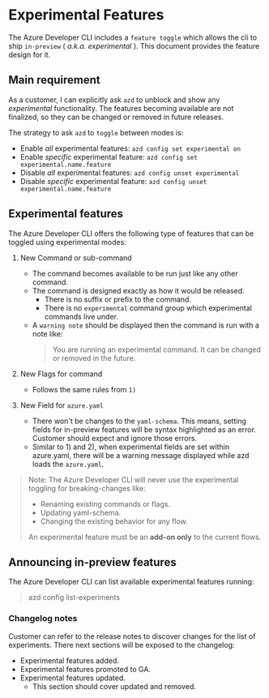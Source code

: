 # Experimental Features

The Azure Developer CLI includes a `feature toggle` which allows the cli to ship `in-preview` ( _a.k.a. experimental_ ). This document provides the feature design for it.

## Main requirement

As a customer, I can explicitly ask `azd` to unblock and show any _experimental_ functionality. The features becoming available are not finalized, so they can be changed or removed in future releases.

The strategy to ask `azd` to `toggle` between modes is:

- Enable _all_ experimental features: `azd config set experimental on`
- Enable _specific_ experimental feature: `azd config set experimental.name.feature`
- Disable _all_ experimental features: `azd config unset experimental`
- Disable _specific_ experimental feature: `azd config unset experimental.name.feature`

## Experimental features

The Azure Developer CLI offers the following type of features that can be toggled using experimental modes:

1. New Command or sub-command
    - The command becomes available to be run just like any other command.
    - The command is designed exactly as how it would be released.
      - There is no suffix or prefix to the command.
      - There is no `experimental` command group which experimental commands live under.
    - A `warning note` should be displayed then the command is run with a note like:
      > You are running an experimental command. It can be changed or removed in the future.

1. New Flags for command
    - Follows the same rules from `1)`

1. New Field for `azure.yaml`
    - There won't be changes to the `yaml-schema`. This means, setting fields for in-preview features will be syntax highlighted as an error. Customer should expect and ignore those errors.
    - Similar to 1) and 2), when experimental fields are set within azure.yaml, there will be a warning message displayed while azd loads the `azure.yaml`.

> Note: The Azure Developer CLI will never use the experimental toggling for breaking-changes like:
> - Renaming existing commands or flags.
> - Updating yaml-schema.
> - Changing the existing behavior for any flow.
>
> An experimental feature must be an **add-on only** to the current flows.

## Announcing in-preview features

The Azure Developer CLI can list available experimental features running:

> azd config list-experiments
### Changelog notes

Customer can refer to the release notes to discover changes for the list of experiments. There next sections will be exposed to the changelog:

- Experimental features added.
- Experimental features promoted to GA.
- Experimental features updated.
  - This section should cover updated and removed.

